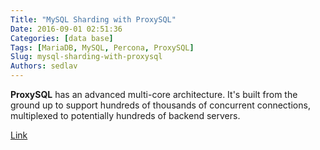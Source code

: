 ```yaml
---
Title: "MySQL Sharding with ProxySQL"
Date: 2016-09-01 02:51:36
Categories: [data base]
Tags: [MariaDB, MySQL, Percona, ProxySQL]
Slug: mysql-sharding-with-proxysql
Authors: sedlav
---
```


**ProxySQL** has an advanced multi-core architecture. It's built from the ground up to support hundreds of thousands of concurrent connections, multiplexed to potentially hundreds of backend servers.

[Link](https://www.percona.com/blog/2016/08/30/mysql-sharding-with-proxysql/)
